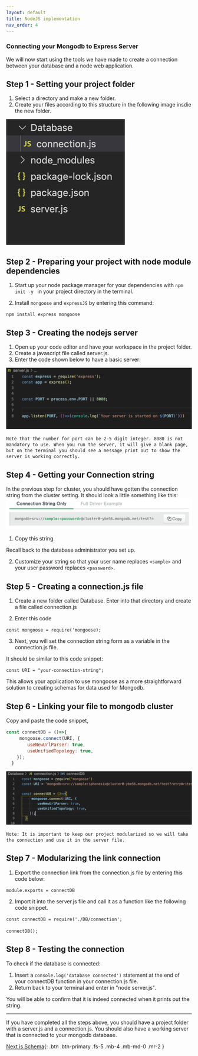 ```yaml
---
layout: default
title: NodeJS implementation
nav_order: 4
---
```

### Connecting your Mongodb to Express Server

We will now start using the tools we have made to create a connection between your database and a node web application. 

## Step 1 - Setting your project folder
1. Select a directory and make a new folder.  
2. Create your files according to this structure in the following image insdie the new folder. 

![fileorder](https://github.com/eswong610/user-guide-docs/blob/gh-pages/assets/images/fileorder.png?raw=true)

## Step 2 - Preparing your project with node module dependencies
1. Start up your node package manager for your dependencies with `npm init -y ` in your project directory in the terminal. 

2. Install `mongoose` and `expressJS` by entering this command:

```
npm install express mongoose
```


## Step 3 - Creating the nodejs server
1. Open up your code editor and have your workspace in the project folder. 
2. Create a javascript file called server.js. 
3. Enter the code shown below to have a basic server:

![server](https://github.com/eswong610/user-guide-docs/blob/gh-pages/assets/images/server.png?raw=true)

```
Note that the number for port can be 2-5 digit integer. 8080 is not mandatory to use. When you run the server, it will give a blank page, but on the terminal you should see a message print out to show the server is working correctly.
```

## Step 4 - Getting your Connection string
In the previous step for cluster, you should have gotten the connection string from the cluster setting. It should look a little something like this: 
![connectstr](https://github.com/eswong610/user-guide-docs/blob/gh-pages/assets/images/connectstring.png?raw=true)

1. Copy this string.

Recall back to the database administrator you set up. 

2. Customize your string so that your user name replaces `<sample>` and your user password replaces `<password>`.

## Step 5 - Creating a connection.js file
1. Create a new folder called Database. Enter into that directory and create a file called connection.js

2. Enter this code
```
const mongoose = require('mongoose);
```
3. Next, you will set the connection string form as a variable in the connection.js file. 

It should be similar to this code snippet:
```
const URI = "your-connection-string";
```

This allows your application to use mongoose as a more straightforward solution to creating schemas for data used for Mongodb.

## Step 6 - Linking your file to mongodb cluster
Copy and paste the code snippet, 

```javascript
const connectDB = ()=>{
     mongoose.connect(URI, {
        useNewUrlParser: true,
        useUnifiedTopology: true,
    });
  }
 ```
 
![mongooseconnect](https://github.com/eswong610/user-guide-docs/blob/gh-pages/assets/images/connectdb.png?raw=true)

```
Note: It is important to keep our project modularized so we will take the connection and use it in the server file. 
```

## Step 7 - Modularizing the link connection

1. Export the connection link from the connection.js file by entering this code below:

```
module.exports = connectDB
```
2. Import it into the server.js file and call it as a function like the following code snippet. 
```
const connectDB = require('./DB/connection';

connectDB();
```

## Step 8 - Testing the connection
To check if the database is connected: 
1. Insert a `console.log('database connected')` statement at the end of your connectDB function in your connection.js file. 
2. Return back to your terminal and enter in "node server.js". 

You will be able to confirm that it is indeed connected when it prints out the string.

---

If you have completed all the steps above, you should have a project folder with a server.js and a connection.js. You should also have a working server that is connected to your mongodb database.


[Next is Schema](/schema.md){: .btn .btn-primary .fs-5 .mb-4 .mb-md-0 .mr-2 }
